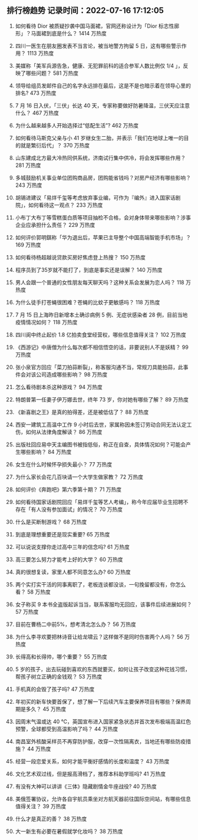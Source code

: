 
## 排行榜趋势 记录时间：2022-07-16 17:12:05
  
  1. 如何看待 Dior 被质疑抄袭中国马面裙，官网还称设计为「Dior 标志性廓形」？马面裙到底是什么？ 1414 万热度
    
  2. 四川一医生在朋友圈发表不当言论，被当地警方拘留 5 日，这有哪些警示作用？ 1113 万热度
    
  3. 美媒称「美军兵源告急，健康、无犯罪前科的适合参军人数比例仅 1/4 」，反映了哪些问题？ 581 万热度
    
  4. 领导给组员发邮件自己的名字永远排在最后，这是不是也暗示着在领导心里的排名? 473 万热度
    
  5. 7 月 16 日入伏，「三伏」长达 40 天，专家称要做好防暑降温，三伏天应注意什么？ 467 万热度
    
  6. 为什么越来越多人开始选择过“低配生活”? 462 万热度
    
  7. 如何看待马斯克父亲与小 41 岁继女生二胎，并表示「我们在地球上唯一的目的就是繁衍后代」？ 370 万热度
    
  8. 山东建成北方最大冷热同供系统，济南试行集中供冷，将会发挥哪些作用？ 281 万热度
    
  9. 多城鼓励机关事业单位团购商品房，团购能省钱吗？对房产经济有哪些影响？ 243 万热度
    
  10. 胡锡进建议「易烊千玺等考虑放弃事业编，可作为『编外』进入国家话剧院」，如何看待这一观点？ 233 万热度
    
  11. 小布丁大布丁等雪糕蛋白质等项目抽检不合格，会对身体带来哪些影响？涉事企业应承担什么责任？ 229 万热度
    
  12. 如何评价郭明錤称「华为退出后，苹果已主导整个中国高端智能手机市场」？ 169 万热度
    
  13. 如何看待杨超越说贷款买房好焦虑登上热搜？ 150 万热度
    
  14. 程序员到了35岁就不能打了，到底是事实还是误解？ 140 万热度
    
  15. 男人会跟一个普通的女性朋友每天聊天吗？这种关系会发展为恋人吗？ 118 万热度
    
  16. 为什么徒手打苍蝇很困难？苍蝇的比蚊子更敏感吗？ 118 万热度
    
  17. 7 月 15 日上海昨日新增本土确诊病例 5 例、无症状感染者 28 例，目前当地疫情情况如何？ 118 万热度
    
  18. 四川阆中终止起价 1.8 亿拍卖食堂经营权，哪些信息值得关注？ 102 万热度
    
  19. 《西游记》中唐僧为什么每次都不相信悟空的话，非要说别人不是妖精？ 99 万热度
    
  20. 张小泉官方回应「菜刀拍蒜断裂」，称客服沟通不当，常规刀具能拍蒜，此事件会对该公司造成哪些影响？ 98 万热度
    
  21. 怎么看待剧本杀这种游戏？ 94 万热度
    
  22. 特朗普第一任妻子伊万娜去世，终年 73 岁，你对她有哪些了解？ 89 万热度
    
  23. 《新喜剧之王》是真的拍得差，还是被低估了？ 88 万热度
    
  24. 西安一建筑工高温中工作 9 小时后去世，家属称因未签订劳动合同无法认定工伤，如何从法律角度解读？ 86 万热度
    
  25. 出版社回应易中天主编图书被指低俗，称正在自查，具体情况如何？可能会产生哪些影响？ 84 万热度
    
  26. 女生在什么时候怀孕损失最小？ 77 万热度
    
  27. 为什么家长会花几百块请一个大学生做家教？ 72 万热度
    
  28. 如何评价《奔跑吧》第六季第十期？ 71 万热度
    
  29. 如何看待国家话剧院回应「易烊千玺等艺人考编」，称今年应届毕业生招聘不存在「有人没有参加面试」的情况？ 70 万热度
    
  30. 什么是买断制游戏？ 68 万热度
    
  31. 到底是理想重要还是现实重要? 65 万热度
    
  32. 可以说说支撑你走过高中三年的信念吗? 61 万热度
    
  33. 高三要怎么努力才能考上好的大学？ 60 万热度
    
  34. 真的很想复读，家里人都不同意怎么办? 60 万热度
    
  35. 两个实打实干活的同事离职了，老板连谈都没谈，一句挽留都没有，你怎么看？ 58 万热度
    
  36. 女子称买 9 本书全盗版起诉当当，联系客服均无回应，该事件后续进展如何？ 57 万热度
    
  37. 目前在曹杨二中前5%，想考清北怎么办？ 56 万热度
    
  38. 为什么李寻欢要把林诗音让给龙啸云？这样做不是同时伤害两个人吗？ 56 万热度
    
  39. 长得高和长得帅，哪个重要？ 55 万热度
    
  40. 5 岁的孩子，出去玩碰到喜欢的东西就要买，如何让孩子改变这种花钱习惯，帮孩子树立正确的金钱观？ 53 万热度
    
  41. 手机真的会毁了孩子吗? 47 万热度
    
  42. 年初买的新车快要首保了，想了解一下后续汽车主要保养项目有哪些？保养周期是多久？ 45 万热度
    
  43. 因周末气温或达 40 ℃，英国宣布进入国家紧急状态并首次发布极端高温红色预警，全球都受到高温影响了吗？ 44 万热度
    
  44. 南昌室外核酸采样员不再穿防护服，改穿一次性隔离衣，当地还有哪些防疫措施？ 44 万热度
    
  45. 经营一段恋爱关系，如何才能平衡好感情的长度和温度？ 43 万热度
    
  46. 文化艺术双过线，但是报高滑档了，推荐本科助学班吗? 41 万热度
    
  47. 有没有大神可以讲讲《三体》隐藏剧情金牛座战役? 40 万热度
    
  48. 美俄签署协议，允许各自宇航员乘坐对方航天器前往国际空间站，有哪些信息值得关注？ 39 万热度
    
  49. 什么才是真正的善？ 38 万热度
    
  50. 大一新生有必要在暑假就学化妆吗？ 38 万热度
    